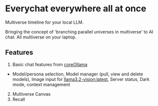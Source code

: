 # Everychat everywhere all at once
Multiverse timeline for your local LLM.

Bringing the concept of 'branching parallel universes in multiverse' to AI chat. All multiverse on your laptop.

## Features
1) Basic chat features from [coreOllama](https://github.com/chanulee/coreOllama)
  - Model/persona selection, Model manager (pull, view and delete models), Image input for [llama3.2-vision:latest](https://ollama.com/library/llama3.2-vision), Server status, Dark mode, context management
2) Multiverse Canvas
3) Recall
